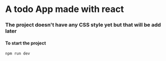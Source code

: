 # A todo App made with react

### The project doesn't have any CSS style yet but that will be add later

#### To start the project
```sh
npm run dev
```
